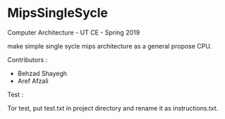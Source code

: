 # MipsSingleSycle
Computer Architecture - UT CE - Spring 2019

make simple single sycle mips architecture as a general propose CPU.

Contributors :

 - Behzad Shayegh
 - Aref Afzali

Test :
 
 Tor test, put test.txt in project directory and rename it as instructions.txt.
